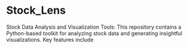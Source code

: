 # Stock_Lens
Stock Data Analysis and Visualization Tools: This repository contains a Python-based toolkit for analyzing stock data and generating insightful visualizations. Key features include
